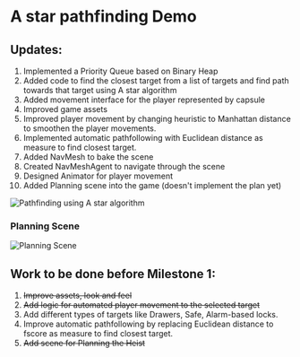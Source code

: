
# A star pathfinding Demo
## Updates:
1. Implemented a Priority Queue based on Binary Heap
2. Added code to find the closest target from a list of targets and find path towards that target using A star algorithm
3. Added movement interface for the player represented by capsule
4. Improved game assets
5. Improved player movement by changing heuristic to Manhattan distance to smoothen the player movements.
6. Implemented automatic pathfollowing with Euclidean distance as measure to find closest target.
7. Added NavMesh to bake the scene
8. Created NavMeshAgent to navigate through the scene
9. Designed Animator for player movement
10. Added Planning scene into the game (doesn't implement the plan yet)

![Pathfinding using A star algorithm](https://github.com/prasadchelsea33/Game-AI-project---Heist/blob/astar/GIFS/pathfinding.gif)

### Planning Scene
![Planning Scene](https://github.com/prasadchelsea33/Game-AI-project---Heist/blob/astar/Assets/Images/PlanningPhase.PNG)

## Work to be done before Milestone 1:
1. ~~Improve assets, look and feel~~
2. ~~Add logic for automated player movement to the selected target~~
3. Add different types of targets like Drawers, Safe, Alarm-based locks.
4. Improve automatic pathfollowing by replacing Euclidean distance to fscore as measure to find closest target.
5. ~~Add scene for Planning the Heist~~
